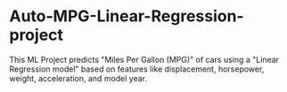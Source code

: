 # Auto-MPG-Linear-Regression-project
This ML Project predicts "Miles Per Gallon (MPG)" of cars using a "Linear Regression model" based on features like displacement, horsepower, weight, acceleration, and model year.

